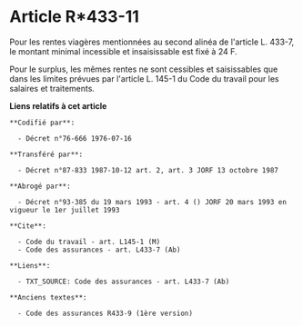 # Article R*433-11

Pour les rentes viagères mentionnées au second alinéa de l'article L. 433-7, le montant minimal incessible et insaisissable
est fixé à 24 F.

Pour le surplus, les mêmes rentes ne sont cessibles et saisissables que dans les limites prévues par l'article L. 145-1 du
Code du travail pour les salaires et traitements.

**Liens relatifs à cet article**

	**Codifié par**:

	  - Décret n°76-666 1976-07-16

	**Transféré par**:

	  - Décret n°87-833 1987-10-12 art. 2, art. 3 JORF 13 octobre 1987

	**Abrogé par**:

	  - Décret n°93-385 du 19 mars 1993 - art. 4 () JORF 20 mars 1993 en vigueur le 1er juillet 1993

	**Cite**:

	  - Code du travail - art. L145-1 (M)
	  - Code des assurances - art. L433-7 (Ab)

	**Liens**:

	  - TXT_SOURCE: Code des assurances - art. L433-7 (Ab)

	**Anciens textes**:

	  - Code des assurances R433-9 (1ère version)
